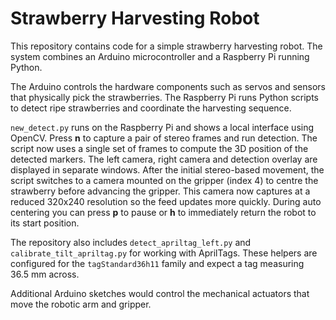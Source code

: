 # Strawberry Harvesting Robot

This repository contains code for a simple strawberry harvesting robot. The system
combines an Arduino microcontroller and a Raspberry Pi running Python.

The Arduino controls the hardware components such as servos and sensors that
physically pick the strawberries. The Raspberry Pi runs Python scripts to detect
ripe strawberries and coordinate the harvesting sequence.

`new_detect.py` runs on the Raspberry Pi and shows a local interface using
OpenCV. Press **n** to capture a pair of stereo frames and run detection. The
script now uses a single set of frames to compute the 3D position of the
detected markers. The left camera, right camera and detection overlay
are displayed in separate windows.  After the initial stereo-based movement, the
script switches to a camera mounted on the gripper (index&nbsp;4) to centre the
strawberry before advancing the gripper. This camera now captures at a reduced
320x240 resolution so the feed updates more quickly. During auto centering you can press
**p** to pause or **h** to immediately return the robot to its start position.

The repository also includes ``detect_apriltag_left.py`` and
``calibrate_tilt_apriltag.py`` for working with AprilTags. These helpers are
configured for the ``tagStandard36h11`` family and expect a tag measuring
36.5&nbsp;mm across.

Additional Arduino sketches would control the mechanical actuators that move the
robotic arm and gripper.


